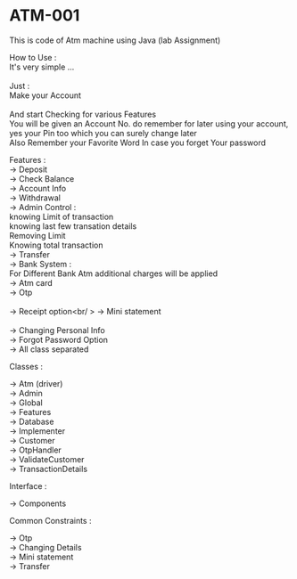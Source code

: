 # ATM-001
This is code of Atm machine using Java (lab Assignment)<br /> 

How to Use :<br /> 
It's very simple ...<br />  
Just :<br /> 
Make your Account<br />   
And start Checking for various Features <br /> 
You will be given an Account No. do remember for later using your account, yes your Pin too which you can surely change later<br /> 
Also Remember your Favorite Word In case you forget Your password <br/>


Features :<br /> 
-> Deposit<br /> 
-> Check Balance<br /> 
-> Account Info<br /> 
-> Withdrawal<br /> 
-> Admin Control :<br /> 
    knowing Limit of transaction<br /> 
     knowing last few transation details <br /> 
    Removing Limit<br /> 
     Knowing total transaction<br /> 
-> Transfer<br /> 
-> Bank System :<br /> 
     For Different Bank Atm additional charges will be applied<br />
-> Atm card <br />
-> Otp <br />  
-> Receipt option<br/ > 
-> Mini statement<br /> <br /> 
-> Changing Personal Info<br /> 
-> Forgot Password Option<br /> 
-> All class separated<br /> 

Classes : <br /> 

-> Atm (driver)<br /> 
-> Admin<br /> 
-> Global<br /> 
-> Features<br /> 
-> Database<br /> 
-> Implementer<br /> 
-> Customer<br /> 
-> OtpHandler<br /> 
-> ValidateCustomer<br /> 
-> TransactionDetails<br /> 


Interface :<br /> 

-> Components<br /> 

Common Constraints :<br /> 

-> Otp<br /> 
-> Changing Details<br /> 
-> Mini statement<br /> 
-> Transfer<br /> 










